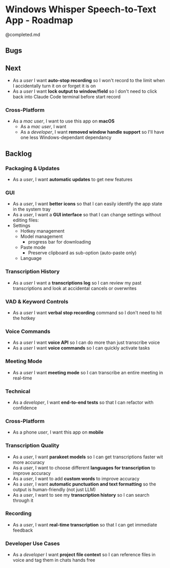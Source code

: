 # Windows Whisper Speech-to-Text App - Roadmap
@completed.md

## Bugs

## Next
- As a *user* I want **auto-stop recording** so I won't record to the limit when I accidentally turn it on or forget it is on
- As a *user* I want **lock output to window/field** so I don't need to click back into Claude Code terminal before start record

### Cross-Platform
- As a *mac user*, I want to use this app on **macOS**
    - As a *mac user*, I want 
    - As a *developer*, I want **removed window handle support** so I'll have one less Windows-dependant dependancy

## Backlog

### Packaging & Updates
- As a *user*, I want **automatic updates** to get new features

### GUI
- As a *user*, I want **better icons** so that I can easily identify the app state in the system tray
- As a *user*, I want a **GUI interface** so that I can change settings without editing files:
- Settings
    - Hotkey management
    - Model management
        - progress bar for downloading
    - Paste mode
        - Preserve clipboard as sub-option (auto-paste only)
    - Language

### Transcription History
- As a *user* I want a **transcriptions log** so I can review my past transcriptions and look at accidental cancels or overwrites

### VAD & Keyword Controls
- As a *user* I want **verbal stop recording** command so I don't need to hit the hotkey

### Voice Commands
- As a *user* I want **voice API** so I can do more than just transcribe voice
- As a *user* I want **voice commands** so I can quickly activate tasks

### Meeting Mode
- As a *user* I want **meeting mode** so I can transcribe an entire meeting in real-time

### Technical
- As a *developer*, I want **end-to-end tests** so that I can refactor with confidence

### Cross-Platform
- As a phone *user*, I want this app on **mobile**

### Transcription Quality
- As a *user*, I want **parakeet models** so I can get transcriptions faster wit more accuracy
- As a *user*, I want to choose different **languages for transcription** to improve accuracy
- As a *user*, I want to add **custom words** to improve accuracy
- As a *user*, I want **automatic punctuation and text formatting** so the output is human-friendly (not just LLM)
- As a *user*, I want to see my **transcription history** so I can search through it

### Recording
- As a *user*, I want **real-time transcription** so that I can get immediate feedback

### Developer Use Cases
- As a *developer* I want **project file context** so I can reference files in voice and tag them in chats hands free